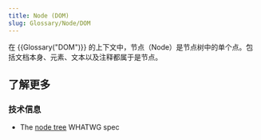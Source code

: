 ```yaml
---
title: Node (DOM)
slug: Glossary/Node/DOM
---
```


在 {{Glossary("DOM")}} 的上下文中，节点（Node）是节点树中的单个点。包括文档本身、元素、文本以及注释都属于是节点。

## 了解更多

### 技术信息

- The [node tree](https://dom.spec.whatwg.org/#concept-node) WHATWG spec

